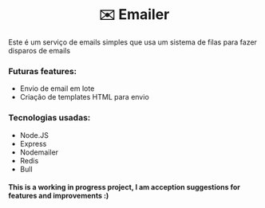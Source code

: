 <h1 align="center">✉️ Emailer</h1>

Este é um serviço de emails simples que usa um sistema de filas para fazer disparos de emails

### Futuras features:

- Envio de email em lote
- Criação de templates HTML para envio

### Tecnologias usadas:

- Node.JS
- Express
- Nodemailer
- Redis
- Bull


#### This is a working in progress project, I am acception suggestions for features and improvements :)
